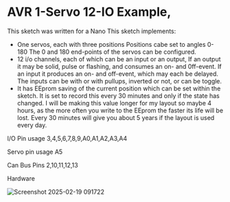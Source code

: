 # AVR 1-Servo 12-IO Example, 

This sketch was written for a Nano 
This sketch implements:
* One servos, each with three positions
   Positions cabe set to angles 0-180
   The 0 and 180 end-points of the servos can be configured.
* 12 i/o channels, each of which can be an input or an output,
   If an output it may be solid, pulse or flashing, and consumes an on- and 0ff-event. 
   If an input it produces an on- and off-event, which may each be delayed.  The 
     inputs can be with or with pullups, inverted or not, or can be toggle.
* It has EEprom saving of the current position which can be set within the sketch. It is set to record this every 30 minutes and only if the state has changed. I will be making this value longer for my layout so maybe 4 hours, as the more often you write to the EEprom the faster its life will be lost. Every 30 minutes will give you about 5 years if the layout is used every day.


I/O Pin usage 3,4,5,6,7,8,9,A0,A1,A2,A3,A4 

Servo pin usage A5

Can Bus Pins 2,10,11,12,13

Hardware

![Screenshot 2025-02-19 091722](https://github.com/user-attachments/assets/efde63fd-0246-4bcf-a99f-d70ff8018740)

